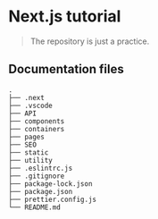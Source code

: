 # Next.js tutorial

> The repository is just a practice.

## Documentation files

    .
    ├── .next
    ├── .vscode
    ├── API
    ├── components
    ├── containers
    ├── pages
    ├── SEO
    ├── static
    ├── utility
    ├── .eslintrc.js
    ├── .gitignore
    ├── package-lock.json
    ├── package.json
    ├── prettier.config.js
    └── README.md
